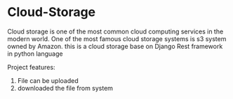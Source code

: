 # Cloud-Storage

Cloud storage is one of the most common cloud computing services in the modern world.
One of the most famous cloud storage systems is s3 system owned by Amazon.
this is a cloud storage base on Django Rest framework in python language

Project features:
  1) File can be uploaded 
  2) downloaded the file from system
  
